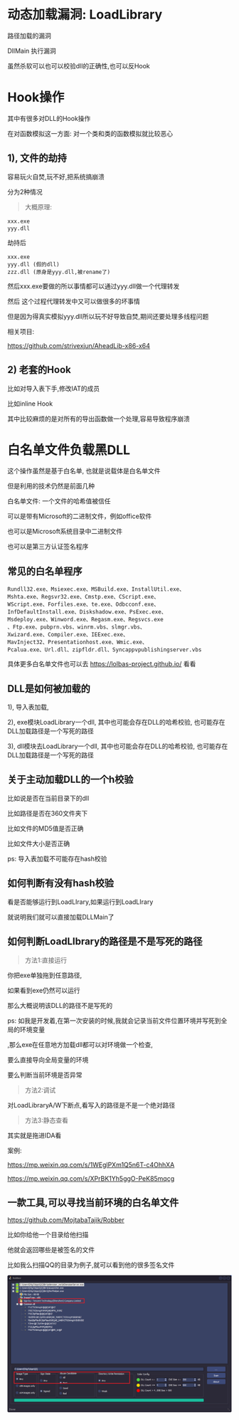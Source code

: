  



# 动态加载漏洞: LoadLibrary

路径加载的漏洞

DllMain 执行漏洞

虽然杀软可以也可以校验dll的正确性,也可以反Hook



# Hook操作

其中有很多对DLL的Hook操作

在对函数模拟这一方面: 对一个类和类的函数模拟就比较恶心

## 1), 文件的劫持

容易玩火自焚,玩不好,把系统搞崩溃



分为2种情况



> 大概原理:

```
xxx.exe
yyy.dll
```

劫持后

```
xxx.exe
yyy.dll (假的dll)
zzz.dll (原身是yyy.dll,被rename了)
```

然后xxx.exe要做的所以事情都可以通过yyy.dll做一个代理转发

然后 这个过程代理转发中又可以做很多的坏事情

但是因为得真实模拟yyy.dll所以玩不好导致自焚,期间还要处理多线程问题



相关项目:

https://github.com/strivexjun/AheadLib-x86-x64



## 2) 老套的Hook



比如对导入表下手,修改IAT的成员

比如inline Hook

其中比较麻烦的是对所有的导出函数做一个处理,容易导致程序崩溃

 



# 白名单文件负载黑DLL

这个操作虽然是基于白名单, 也就是说载体是白名单文件

但是利用的技术仍然是前面几种





白名单文件: 一个文件的哈希值被信任

可以是带有Microsoft的二进制文件，例如office软件

也可以是Microsoft系统目录中二进制文件

也可以是第三方认证签名程序



## 常见的白名单程序

```
Rundll32.exe、Msiexec.exe、MSBuild.exe、InstallUtil.exe、
Mshta.exe、Regsvr32.exe、Cmstp.exe、CScript.exe、
WScript.exe、Forfiles.exe、te.exe、Odbcconf.exe、
InfDefaultInstall.exe、Diskshadow.exe、PsExec.exe、
Msdeploy.exe、Winword.exe、Regasm.exe、Regsvcs.exe
、Ftp.exe、pubprn.vbs、winrm.vbs、slmgr.vbs、
Xwizard.exe、Compiler.exe、IEExec.exe、
MavInject32、Presentationhost.exe、Wmic.exe、
Pcalua.exe、Url.dll、zipfldr.dll、Syncappvpublishingserver.vbs
```

具体更多白名单文件也可以去 https://lolbas-project.github.io/ 看看



 

## DLL是如何被加载的

1), 导入表加载,

2), exe模块LoadLibrary一个dll, 其中也可能会存在DLL的哈希校验, 也可能存在DLL加载路径是一个写死的路径

3), dll模块去LoadLibrary一个dll, 其中也可能会存在DLL的哈希校验, 也可能存在DLL加载路径是一个写死的路径



## 关于主动加载DLL的一个h校验



比如说是否在当前目录下的dll

比如路径是否在360文件夹下

比如文件的MD5值是否正确

比如文件大小是否正确

ps: 导入表加载不可能存在hash校验



## 如何判断有没有hash校验



看是否能够运行到LoadLIrary,如果运行到LoadLIrary

就说明我们就可以直接加载DLLMain了



## 如何判断LoadLIbrary的路径是不是写死的路径

> 方法1:直接运行

你把exe单独拖到任意路径,

如果看到exe仍然可以运行

那么大概说明该DLL的路径不是写死的

ps: 如我是开发着,在第一次安装的时候,我就会记录当前文件位置环境并写死到全局的环境变量

,那么exe在任意地方加载dll都可以对环境做一个检查,

要么直接导向全局变量的环境

要么判断当前环境是否异常





> 方法2:调试

对LoadLibraryA/W下断点,看写入的路径是不是一个绝对路径



>方法3:静态查看

其实就是拖进IDA看



案例:

https://mp.weixin.qq.com/s/1WEglPXm1Q5n6T-c4OhhXA

https://mp.weixin.qq.com/s/XPrBK1Yh5ggO-PeK85mqcg



## 一款工具,可以寻找当前环境的白名单文件

https://github.com/MojtabaTajik/Robber

比如你给他一个目录给他扫描

他就会返回哪些是被签名的文件



比如我么扫描QQ的目录为例子,就可以看到他的很多签名文件

![image-20230728141757746](img/image-20230728141757746.png)